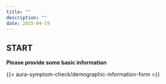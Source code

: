 ```yaml
---
title: ""
description: ""
date: 2025-04-19
---
```


## START

**Please provide some basic information**


<link rel="stylesheet" href="/css/symptom-check.css">

{{< aura-symptom-check/demographic-information-form >}}

<script src="/js/demographic-information.js"></script>
